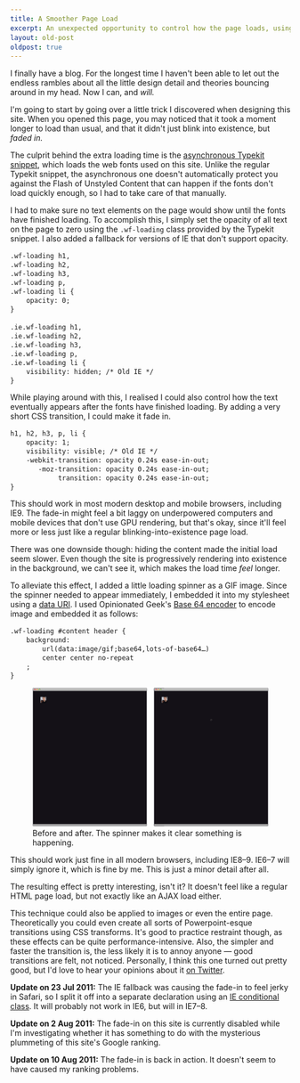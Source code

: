 ```yaml
---
title: A Smoother Page Load
excerpt: An unexpected opportunity to control how the page loads, using Typekit.
layout: old-post
oldpost: true
---
```


I finally have a blog. For the longest time I haven't been able to let out the endless rambles about all the little design detail and theories bouncing around in my head. Now I can, and _will._

I'm going to start by going over a little trick I discovered when designing this site. When you opened this page, you may noticed that it took a moment longer to load than usual, and that it didn't just blink into existence, but _faded in._ 

The culprit behind the extra loading time is the [asynchronous Typekit snippet](http://blog.typekit.com/2011/05/25/loading-typekit-fonts-asynchronously/), which loads the web fonts used on this site. Unlike the regular Typekit snippet, the asynchronous one doesn't automatically protect you against the Flash of Unstyled Content that can happen if the fonts don't load quickly enough, so I had to take care of that manually.

I had to make sure no text elements on the page would show until the fonts have finished loading. To accomplish this, I simply set the opacity of all text on the page to zero using the `.wf-loading` class provided by the Typekit snippet. I also added a fallback for versions of IE that don't support opacity.

	.wf-loading h1, 
	.wf-loading h2, 
	.wf-loading h3, 
	.wf-loading p, 
	.wf-loading li {
		opacity: 0;
	}

	.ie.wf-loading h1, 
	.ie.wf-loading h2, 
	.ie.wf-loading h3, 
	.ie.wf-loading p, 
	.ie.wf-loading li {
		visibility: hidden; /* Old IE */
	}

While playing around with this, I realised I could also control how the text eventually appears after the fonts have finished loading. By adding a very short CSS transition, I could make it fade in.

	h1, h2, h3, p, li {
		opacity: 1;
		visibility: visible; /* Old IE */
		-webkit-transition: opacity 0.24s ease-in-out;
		   -moz-transition: opacity 0.24s ease-in-out;
		        transition: opacity 0.24s ease-in-out;
	}

This should work in most modern desktop and mobile browsers, including IE9. The fade-in might feel a bit laggy on underpowered computers and mobile devices that don't use GPU rendering, but that's okay, since it'll feel more or less just like a regular blinking-into-existence page load.

There was one downside though: hiding the content made the initial load seem slower. Even though the site is progressively rendering into existence in the background, we can't see it, which makes the load time _feel_ longer.

To alleviate this effect, I added a little loading spinner as a GIF image. Since the spinner needed to appear immediately, I embedded it into my stylesheet using a [data URI](http://css-tricks.com/5970-data-uris/). I used Opinionated Geek's [Base 64 encoder](http://www.opinionatedgeek.com/dotnet/tools/base64encode/) to encode image and embedded it as follows: 

	.wf-loading #content header {
		background: 
			url(data:image/gif;base64,lots-of-base64…) 
			center center no-repeat
		;
	}

<figure>
	<img src="../images/old-posts/a-smoother-page-load.png" alt="Loading spinner vs. no loading spinner"/>
	<figcaption>Before and after. The spinner makes it clear something is happening.</figcaption>
</figure>

This should work just fine in all modern browsers, including IE8–9. IE6–7 will simply ignore it, which is fine by me. This is just a minor detail after all.

The resulting effect is pretty interesting, isn't it? It doesn't feel like a regular HTML page load, but not exactly like an AJAX load either. 

This technique could also be applied to images or even the entire page. Theoretically you could even create all sorts of Powerpoint-esque transitions using CSS transforms. It's good to practice restraint though, as these effects can be quite performance-intensive. Also, the simpler and faster the transition is, the less likely it is to annoy anyone — good transitions are felt, not noticed. Personally, I think this one turned out pretty good, but I'd love to hear your opinions about it [on Twitter](http://twitter.com/jonikorpi).
	
**Update on 23 Jul 2011:** The IE fallback was causing the fade-in to feel jerky in Safari, so I split it off into a separate declaration using an [IE conditional class](http://paulirish.com/2008/conditional-stylesheets-vs-css-hacks-answer-neither/). It will probably not work in IE6, but will in IE7–8.

**Update on 2 Aug 2011:** The fade-in on this site is currently disabled while I'm investigating whether it has something to do with the mysterious plummeting of this site's Google ranking.

**Update on 10 Aug 2011:** The fade-in is back in action. It doesn't seem to have caused my ranking problems.